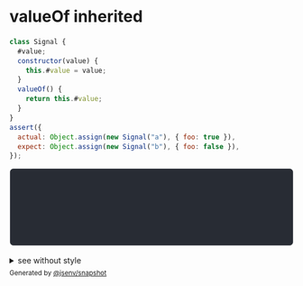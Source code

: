# valueOf inherited

```js
class Signal {
  #value;
  constructor(value) {
    this.#value = value;
  }
  valueOf() {
    return this.#value;
  }
}
assert({
  actual: Object.assign(new Signal("a"), { foo: true }),
  expect: Object.assign(new Signal("b"), { foo: false }),
});
```

![img](throw.svg)

<details>
  <summary>see without style</summary>

```console
AssertionError: actual and expect are different

actual: Signal("a") {
  foo: true,
}
expect: Signal("b") {
  foo: false,
}
```

</details>


<sub>
  Generated by <a href="https://github.com/jsenv/core/tree/main/packages/independent/snapshot">@jsenv/snapshot</a>
</sub>